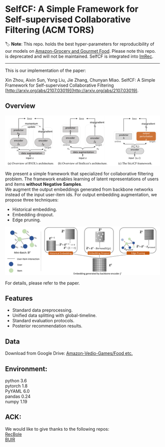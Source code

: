 
# SelfCF: A Simple Framework for Self-supervised Collaborative Filtering (ACM TORS)

:label: **Note**: This repo. holds the best hyper-parameters for reproducibility of our models on [Amazon-Grocery and Gourmet Food](https://nijianmo.github.io/amazon/index.html). Please note this repo. is deprecated and will not be maintained. SelfCF is integrated into [ImRec](https://github.com/enoche/ImRec).

---

This is our implementation of the paper:

Xin Zhou, Aixin Sun, Yong Liu, Jie Zhang, Chunyan Miao. SelfCF: A Simple Framework for Self-supervised Collaborative Filtering [http://arxiv.org/abs/2107.03019](http://arxiv.org/abs/2107.03019). 

## Overview

<p align="center">
<img src="./figures/framework.png" width="800">
</p>

We present a simple framework that specialized for collaborative filtering problem. The framework enables learning of latent representations of users and items **without Negative Samples**.  
We augment the output embeddings generated from backbone networks instead of the input user-item ids. For output embedding augmentation, we propose three techniques:  
- Historical embedding.
- Embedding dropout.
- Edge pruning.  

<p align="center">
<img src="./figures/augmentation.png" width="800">
</p>

For details, please refer to the paper. 

## Features  
- Standard data preprocessing.  
- Unified data splitting with global-timeline.  
- Standard evaluation protocols.   
- Posterior recommendation results.

## Data  
Download from Google Drive: [Amazon-Vedio-Games/Food etc.](https://drive.google.com/drive/folders/1WqRAeoWWGdZplYkjS4640V7v0urNiTXg?usp=sharing)  


## Environment:  

python	3.6  
pytorch	1.8  
PyYAML	6.0  
pandas	0.24  
numpy 1.19  


## ACK:
We would like to give thanks to the following repos:  
[RecBole](https://github.com/RUCAIBox/RecBole)  
[BUIR](https://github.com/donalee/BUIR)


